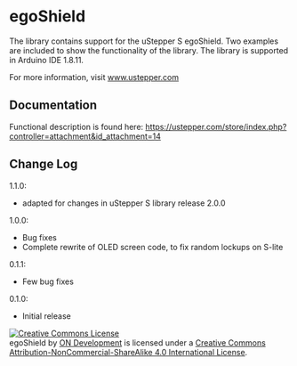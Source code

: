 # egoShield

The library contains support for the uStepper S egoShield. Two examples are included to show the functionality of the library.
The library is supported in Arduino IDE 1.8.11.

For more information, visit www.ustepper.com

## Documentation
Functional description is found here:
https://ustepper.com/store/index.php?controller=attachment&id_attachment=14

## Change Log
1.1.0:
- adapted for changes in uStepper S library release 2.0.0

1.0.0:
- Bug fixes
- Complete rewrite of OLED screen code, to fix random lockups on S-lite

0.1.1:
- Few bug fixes

0.1.0:	
- Initial release

<a rel="license" href="http://creativecommons.org/licenses/by-nc-sa/4.0/"><img alt="Creative Commons License" style="border-width:0" src="https://i.creativecommons.org/l/by-nc-sa/4.0/88x31.png" /></a><br /><span xmlns:dct="http://purl.org/dc/terms/" property="dct:title">egoShield</span> by <a xmlns:cc="http://creativecommons.org/ns#" href="www.ustepper.com" property="cc:attributionName" rel="cc:attributionURL">ON Development</a> is licensed under a <a rel="license" href="http://creativecommons.org/licenses/by-nc-sa/4.0/">Creative Commons Attribution-NonCommercial-ShareAlike 4.0 International License</a>.
